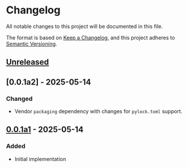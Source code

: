 # Changelog

All notable changes to this project will be documented in this file.

The format is based on [Keep a Changelog](https://keepachangelog.com/en/1.1.0/),
and this project adheres to [Semantic Versioning](https://semver.org/spec/v2.0.0.html).

## [Unreleased]

## [0.0.1a2] - 2025-05-14

### Changed

- Vendor `packaging` dependency with changes for `pylock.toml` support.

## [0.0.1a1] - 2025-05-14

### Added

- Initial implementation

[Unreleased]: https://github.com/trailofbits/pylock-attestations/compare/v0.0.1a2...HEAD
[0.0.1a1]: https://github.com/trailofbits/pylock-attestations/releases/tag/v0.0.1a2
[0.0.1a1]: https://github.com/trailofbits/pylock-attestations/releases/tag/v0.0.1a1
